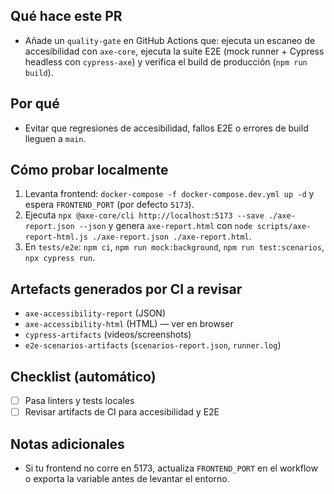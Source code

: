 ## Qué hace este PR
- Añade un `quality-gate` en GitHub Actions que: ejecuta un escaneo de accesibilidad con `axe-core`, ejecuta la suite E2E (mock runner + Cypress headless con `cypress-axe`) y verifica el build de producción (`npm run build`).

## Por qué
- Evitar que regresiones de accesibilidad, fallos E2E o errores de build lleguen a `main`.

## Cómo probar localmente
1. Levanta frontend: `docker-compose -f docker-compose.dev.yml up -d` y espera `FRONTEND_PORT` (por defecto `5173`).
2. Ejecuta `npx @axe-core/cli http://localhost:5173 --save ./axe-report.json --json` y genera `axe-report.html` con `node scripts/axe-report-html.js ./axe-report.json ./axe-report.html`.
3. En `tests/e2e`: `npm ci`, `npm run mock:background`, `npm run test:scenarios`, `npx cypress run`.

## Artefacts generados por CI a revisar
- `axe-accessibility-report` (JSON)
- `axe-accessibility-html` (HTML) — ver en browser
- `cypress-artifacts` (videos/screenshots)
- `e2e-scenarios-artifacts` (`scenarios-report.json`, `runner.log`)

## Checklist (automático)
- [ ] Pasa linters y tests locales
- [ ] Revisar artifacts de CI para accesibilidad y E2E

## Notas adicionales
- Si tu frontend no corre en 5173, actualiza `FRONTEND_PORT` en el workflow o exporta la variable antes de levantar el entorno.
